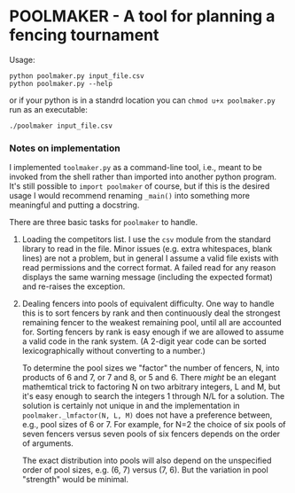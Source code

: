 POOLMAKER - A tool for planning a fencing tournament
====================================================

Usage:

    python poolmaker.py input_file.csv
    python poolmaker.py --help
  
or if your python is in a standrd location you can `chmod u+x poolmaker.py`
run as an executable:

    ./poolmaker input_file.csv
  
### Notes on implementation
I implemented `toolmaker.py` as a command-line tool, i.e., meant to be invoked from
the shell rather than imported into another python program. It's still possible to
`import poolmaker` of course, but if this is the desired usage I would recommend
renaming `_main()` into something more meaningful and putting a docstring.

There are three basic tasks for `poolmaker` to handle.

1. Loading the competitors list.
   I use the `csv` module from the standard library to read in the file. Minor issues
   (e.g. extra whitespaces, blank lines) are not a problem, but in general I assume a
   valid file exists with read permissions and the correct format. A failed read for any
   reason displays the same warning message (including the expected format) and re-raises
   the exception.

2. Dealing fencers into pools of equivalent difficulty.
   One way to handle this is to sort fencers by rank and then continuously deal the strongest
   remaining fencer to the weakest remaining pool, until all are accounted for. Sorting fencers
   by rank is easy enough if we are allowed to assume a valid code in the rank system. (A 2-digit
   year code can be sorted lexicographically without converting to a number.)
   
   To determine the pool sizes we "factor" the number of fencers, N, into products of 6 and 7, or
   7 and 8, or 5 and 6. There _might_ be an elegant mathemtical trick to factoring N on two arbitrary
   integers, L and M, but it's easy enough to search the integers 1 through N/L for a solution. The
   solution is certainly not unique in and the implementation in `poolmaker._lmfactor(N, L, M)` does
   not have a preference between, e.g., pool sizes of 6 or 7. For example, for N=2 the choice of six
   pools of seven fencers versus seven pools of six fencers depends on the order of arguments.
   
   The exact distribution into pools will also depend on the unspecified order of pool sizes, e.g.
   (6, 7) versus (7, 6). But the variation in pool "strength" would be minimal.
